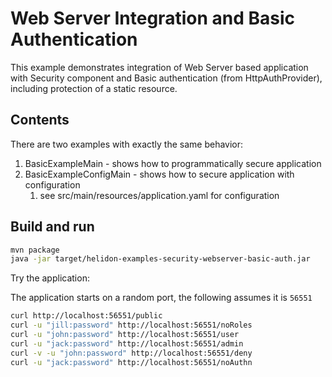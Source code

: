 # Web Server Integration and Basic Authentication

This example demonstrates integration of Web Server
based application with Security component and Basic authentication (from HttpAuthProvider), including
protection of a static resource.

## Contents

There are two examples with exactly the same behavior:
1. BasicExampleMain - shows how to programmatically secure application
2. BasicExampleConfigMain - shows how to secure application with configuration
    1. see src/main/resources/application.yaml for configuration

## Build and run

```bash
mvn package
java -jar target/helidon-examples-security-webserver-basic-auth.jar
```

Try the application:

The application starts on a random port, the following assumes it is `56551`
```bash
curl http://localhost:56551/public
curl -u "jill:password" http://localhost:56551/noRoles
curl -u "john:password" http://localhost:56551/user
curl -u "jack:password" http://localhost:56551/admin
curl -v -u "john:password" http://localhost:56551/deny
curl -u "jack:password" http://localhost:56551/noAuthn
```
